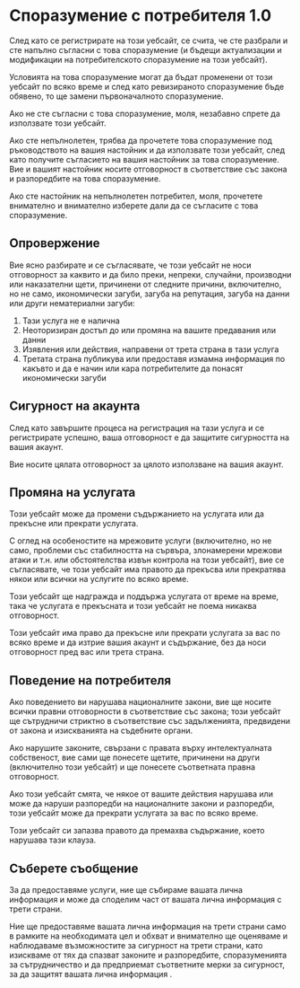 # Споразумение с потребителя 1.0

След като се регистрирате на този уебсайт, се счита, че сте разбрали и сте напълно съгласни с това споразумение (и бъдещи актуализации и модификации на потребителското споразумение на този уебсайт).

Условията на това споразумение могат да бъдат променени от този уебсайт по всяко време и след като ревизираното споразумение бъде обявено, то ще замени първоначалното споразумение.

Ако не сте съгласни с това споразумение, моля, незабавно спрете да използвате този уебсайт.

Ако сте непълнолетен, трябва да прочетете това споразумение под ръководството на вашия настойник и да използвате този уебсайт, след като получите съгласието на вашия настойник за това споразумение. Вие и вашият настойник носите отговорност в съответствие със закона и разпоредбите на това споразумение.

Ако сте настойник на непълнолетен потребител, моля, прочетете внимателно и внимателно изберете дали да се съгласите с това споразумение.

## Опровержение

Вие ясно разбирате и се съгласявате, че този уебсайт не носи отговорност за каквито и да било преки, непреки, случайни, производни или наказателни щети, причинени от следните причини, включително, но не само, икономически загуби, загуба на репутация, загуба на данни или други нематериални загуби:

1. Тази услуга не е налична
1. Неоторизиран достъп до или промяна на вашите предавания или данни
1. Изявления или действия, направени от трета страна в тази услуга
1. Третата страна публикува или предоставя измамна информация по какъвто и да е начин или кара потребителите да понасят икономически загуби

## Сигурност на акаунта

След като завършите процеса на регистрация на тази услуга и се регистрирате успешно, ваша отговорност е да защитите сигурността на вашия акаунт.

Вие носите цялата отговорност за цялото използване на вашия акаунт.

## Промяна на услугата

Този уебсайт може да промени съдържанието на услугата или да прекъсне или прекрати услугата.

С оглед на особеностите на мрежовите услуги (включително, но не само, проблеми със стабилността на сървъра, злонамерени мрежови атаки и т.н. или обстоятелства извън контрола на този уебсайт), вие се съгласявате, че този уебсайт има правото да прекъсва или прекратява някои или всички на услугите по всяко време.

Този уебсайт ще надгражда и поддържа услугата от време на време, така че услугата е прекъсната и този уебсайт не поема никаква отговорност.

Този уебсайт има право да прекъсне или прекрати услугата за вас по всяко време и да изтрие вашия акаунт и съдържание, без да носи отговорност пред вас или трета страна.

## Поведение на потребителя

Ако поведението ви нарушава националните закони, вие ще носите всички правни отговорности в съответствие със закона; този уебсайт ще сътрудничи стриктно в съответствие със задълженията, предвидени от закона и изискванията на съдебните органи.

Ако нарушите законите, свързани с правата върху интелектуалната собственост, вие сами ще понесете щетите, причинени на други (включително този уебсайт) и ще понесете съответната правна отговорност.

Ако този уебсайт смята, че някое от вашите действия нарушава или може да наруши разпоредби на националните закони и разпоредби, този уебсайт може да прекрати услугата за вас по всяко време.

Този уебсайт си запазва правото да премахва съдържание, което нарушава тази клауза.

## Съберете съобщение

За да предоставяме услуги, ние ще събираме вашата лична информация и може да споделим част от вашата лична информация с трети страни.

Ние ще предоставяме вашата лична информация на трети страни само в рамките на необходимата цел и обхват и внимателно ще оценяваме и наблюдаваме възможностите за сигурност на трети страни, като изискваме от тях да спазват законите и разпоредбите, споразуменията за сътрудничество и да предприемат съответните мерки за сигурност, за да защитят вашата лична информация .
